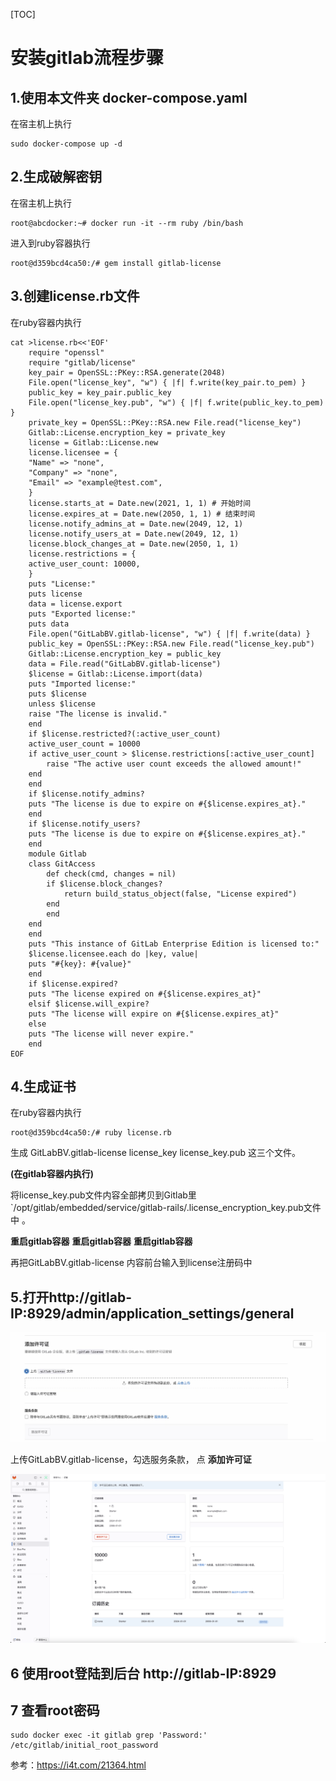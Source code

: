 [TOC]

# 安装gitlab流程步骤

## 1.使用本文件夹 docker-compose.yaml
在宿主机上执行
```
sudo docker-compose up -d
```

## 2.生成破解密钥
在宿主机上执行
```
root@abcdocker:~# docker run -it --rm ruby /bin/bash
```
进入到ruby容器执行
```
root@d359bcd4ca50:/# gem install gitlab-license
```
## 3.创建license.rb文件

在ruby容器内执行
```
cat >license.rb<<'EOF'
    require "openssl"
    require "gitlab/license"
    key_pair = OpenSSL::PKey::RSA.generate(2048)
    File.open("license_key", "w") { |f| f.write(key_pair.to_pem) }
    public_key = key_pair.public_key
    File.open("license_key.pub", "w") { |f| f.write(public_key.to_pem) }
    private_key = OpenSSL::PKey::RSA.new File.read("license_key")
    Gitlab::License.encryption_key = private_key
    license = Gitlab::License.new
    license.licensee = {
    "Name" => "none",
    "Company" => "none",
    "Email" => "example@test.com",
    }
    license.starts_at = Date.new(2021, 1, 1) # 开始时间
    license.expires_at = Date.new(2050, 1, 1) # 结束时间
    license.notify_admins_at = Date.new(2049, 12, 1)
    license.notify_users_at = Date.new(2049, 12, 1)
    license.block_changes_at = Date.new(2050, 1, 1)
    license.restrictions = {
    active_user_count: 10000,
    }
    puts "License:"
    puts license
    data = license.export
    puts "Exported license:"
    puts data
    File.open("GitLabBV.gitlab-license", "w") { |f| f.write(data) }
    public_key = OpenSSL::PKey::RSA.new File.read("license_key.pub")
    Gitlab::License.encryption_key = public_key
    data = File.read("GitLabBV.gitlab-license")
    $license = Gitlab::License.import(data)
    puts "Imported license:"
    puts $license
    unless $license
    raise "The license is invalid."
    end
    if $license.restricted?(:active_user_count)
    active_user_count = 10000
    if active_user_count > $license.restrictions[:active_user_count]
        raise "The active user count exceeds the allowed amount!"
    end
    end
    if $license.notify_admins?
    puts "The license is due to expire on #{$license.expires_at}."
    end
    if $license.notify_users?
    puts "The license is due to expire on #{$license.expires_at}."
    end
    module Gitlab
    class GitAccess
        def check(cmd, changes = nil)
        if $license.block_changes?
            return build_status_object(false, "License expired")
        end
        end
    end
    end
    puts "This instance of GitLab Enterprise Edition is licensed to:"
    $license.licensee.each do |key, value|
    puts "#{key}: #{value}"
    end
    if $license.expired?
    puts "The license expired on #{$license.expires_at}"
    elsif $license.will_expire?
    puts "The license will expire on #{$license.expires_at}"
    else
    puts "The license will never expire."
    end
EOF

```

## 4.生成证书
在ruby容器内执行
```
root@d359bcd4ca50:/# ruby license.rb
```
生成 GitLabBV.gitlab-license license_key license_key.pub 这三个文件。

**(在gitlab容器内执行)**

将license_key.pub文件内容全部拷贝到Gitlab里`/opt/gitlab/embedded/service/gitlab-rails/.license_encryption_key.pub文件中 。

**重启gitlab容器**
**重启gitlab容器**
**重启gitlab容器**


再把GitLabBV.gitlab-license 内容前台输入到license注册码中

## 5.打开http://gitlab-IP:8929/admin/application_settings/general

![Alt text](image.png)

上传GitLabBV.gitlab-license，勾选服务条款， 点 **添加许可证**


![Alt text](image-1.png)

## 6 使用root登陆到后台 http://gitlab-IP:8929
## 7 查看root密码
 ```
 sudo docker exec -it gitlab grep 'Password:' /etc/gitlab/initial_root_password
 ```


 参考：https://i4t.com/21364.html